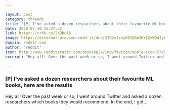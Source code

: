 ```yaml
---

layout: post
category: threads
title: "[P] I've asked a dozen researchers about their favourite ML books, here are the results"
date: 2020-07-30 15:37:32
link: https://vrhk.co/2X9bo16
image: https://external-preview.redd.it/4nbjSTB2xJz4yKB3QBA3WrIGXWD4Iy6Kftt6g7MvWJc.jpg?width=1200&height=628&auto=webp&crop=1200:628,smart&s=b3f9fbe48c79ababaa6ca322693cd6a051d1d974
domain: reddit.com
author: "reddit"
icon: http://www.redditstatic.com/desktop2x/img/favicon/apple-icon-57x57.png
excerpt: "Hey all! Over the past week or so, I went around Twitter and asked a dozen researchers which books they would recommend. In the end, I got..."

---
```


### [P] I've asked a dozen researchers about their favourite ML books, here are the results

Hey all! Over the past week or so, I went around Twitter and asked a dozen researchers which books they would recommend. In the end, I got...